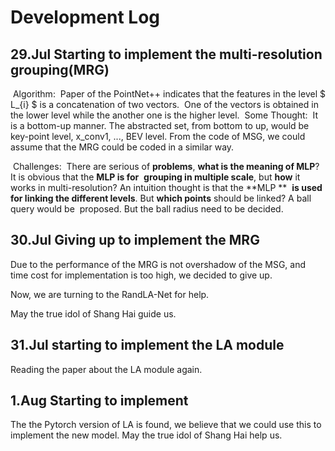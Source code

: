 # Development Log

## 29.Jul 	Starting to implement the multi-resolution grouping(MRG)

​	Algorithm:
​					Paper of the PointNet++ indicates that the features in the level $  L_{i}  $ is a concatenation of two vectors.
​					One of the vectors is obtained in the lower level while the another one is the higher level.
​	Some Thought:
​					It is a bottom-up manner. The abstracted set, from bottom to up, would be key-point level, x_conv1, ..., BEV 					level. From the code of MSG, we could assume that the MRG could be coded in a similar way.

​	Challenges:
​					There are serious of **problems**, **what is the meaning of MLP**? It is obvious that the **MLP is for**
​					**grouping in multiple scale**, but **how** it works in multi-resolution? An intuition thought is that the **MLP **
​					**is used for linking the different levels**. But **which points** should be linked? A ball query would be
​					proposed. But the ball radius need to be decided.	

## 30.Jul	Giving up to implement the MRG

Due to the performance of the MRG is not overshadow of the MSG, and time cost for implementation is too high, we decided to give up.

Now, we are turning to the RandLA-Net for help.

May the true idol of Shang Hai guide us.								

## 31.Jul starting to implement the LA module

Reading the paper about the LA module again. 

## 1.Aug Starting to implement

The the Pytorch version of LA is found, we believe that we could use this to implement the new model.
May the true idol of Shang Hai help us.